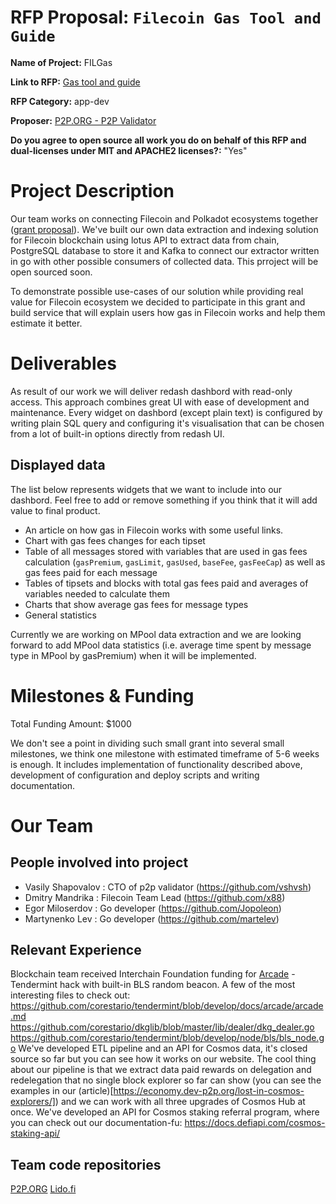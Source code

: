 # RFP Proposal: `Filecoin Gas Tool and Guide`

**Name of Project:**  FILGas

**Link to RFP:**  [Gas tool and guide](https://github.com/filecoin-project/devgrants/blob/master/rfps/new-mining-tools-rfps.md#gas-tool-and-guide)

**RFP Category:**  app-dev

**Proposer:**  [P2P.ORG - P2P Validator](https://p2p.org/)

**Do you agree to open source all work you do on behalf of this RFP and dual-licenses under MIT and APACHE2 licenses?:**
 "Yes"

# Project Description

Our team works on connecting Filecoin and Polkadot ecosystems together ([grant proposal](https://github.com/filecoin-project/devgrants/pull/122)). We've built our own data extraction and indexing solution for Filecoin blockchain using lotus API to extract data from chain, PostgreSQL database to store it and Kafka to connect our extractor written in go with other possible consumers of collected data. This prroject will be open sourced soon.

To demonstrate possible use-cases of our solution while providing real value for Filecoin ecosystem we decided to participate in this grant and build service that will explain users how gas in Filecoin works and help them estimate it better.

# Deliverables

As result of our work we will deliver redash dashbord with read-only access. This approach combines great UI with ease of development and maintenance. Every widget on dashbord (except plain text) is configured by writing plain SQL query and configuring it's visualisation that can be chosen from a lot of built-in options directly from redash UI.

## Displayed data

The list below represents widgets that we want to include into our dashbord. Feel free to add or remove something if you think that it will add value to final product.

- An article on how gas in Filecoin works with some useful links.
- Chart with gas fees changes for each tipset
- Table of all messages stored with variables that are used in gas fees calculation (`gasPremium`, `gasLimit`, `gasUsed`, `baseFee`, `gasFeeCap`) as well as gas fees paid for each message
- Tables of tipsets and blocks with total gas fees paid and averages of variables needed to calculate them
- Charts that show average gas fees for message types
- General statistics

Currently we are working on MPool data extraction and we are looking forward to add MPool data statistics (i.e. average time spent by message type in MPool by gasPremium) when it will be implemented.

# Milestones & Funding

Total Funding Amount: $1000

We don't see a point in dividing such small grant into several small milestones, we think one milestone with estimated timeframe of 5-6 weeks is enough. It includes implementation of functionality described above, development of configuration and deploy scripts and writing documentation.

# Our Team

## People involved into project

- Vasily Shapovalov : CTO of p2p validator (https://github.com/vshvsh)
- Dmitry Mandrika : Filecoin Team Lead (https://github.com/x88)
- Egor Miloserdov : Go developer (https://github.com/Jopoleon)
- Martynenko Lev : Go developer (https://github.com/martelev)

## Relevant Experience

Blockchain team received Interchain Foundation funding for [Arcade](https://github.com/corestario/tendermint) - Tendermint hack with built-in BLS random beacon.
A few of the most interesting files to check out:
https://github.com/corestario/tendermint/blob/develop/docs/arcade/arcade.md
https://github.com/corestario/dkglib/blob/master/lib/dealer/dkg_dealer.go
https://github.com/corestario/tendermint/blob/develop/node/bls/bls_node.go
We've developed ETL pipeline and an API for Cosmos data, it's closed source so far but you can see how it works on our website.
The cool thing about our pipeline is that we extract data paid rewards on delegation and redelegation that no single block explorer so far can show (you can see the examples in our (article)[https://economy.dev-p2p.org/lost-in-cosmos-explorers/]) and we can work with all three upgrades of Cosmos Hub at once.
We've developed an API for Cosmos staking referral program, where you can check out our documentation-fu:
https://docs.defiapi.com/cosmos-staking-api/

## Team code repositories

[P2P.ORG](https://github.com/p2p-org)
[Lido.fi](https://github.com/lidofinance)




 